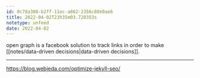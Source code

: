 ```yaml
---
id: 0c78a300-b2ff-11ec-a862-2356c88e0ae6
title: 2022-04-02T23h35m03.728353s
notetype: unfeed
date: 2022-04-02
---
```

open graph is a facebook solution to track links in order to make [[notes/data-driven decisions|data-driven decisions]]. 

---

https://blog.webjeda.com/optimize-jekyll-seo/